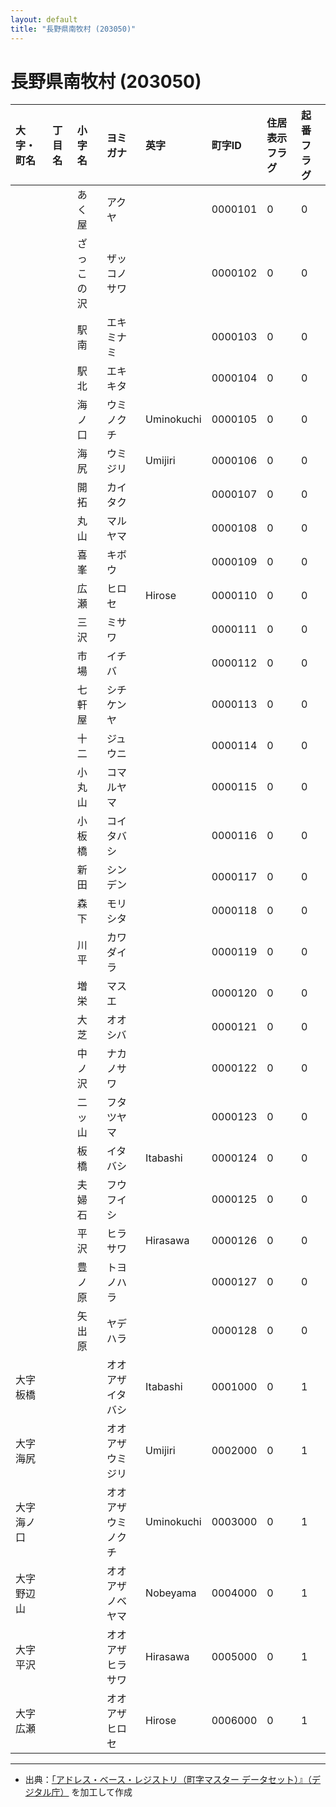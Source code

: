 ```yaml
---
layout: default
title: "長野県南牧村 (203050)"
---
```


# 長野県南牧村 (203050)

| 大字・町名 | 丁目名 | 小字名 | ヨミガナ | 英字 | 町字ID | 住居表示フラグ | 起番フラグ |
|:---|:---|:---|:---|:---|:---|:---|:---|
|  |  | あく屋 | アクヤ |  | 0000101 | 0 | 0 |
|  |  | ざっこの沢 | ザッコノサワ |  | 0000102 | 0 | 0 |
|  |  | 駅南 | エキミナミ |  | 0000103 | 0 | 0 |
|  |  | 駅北 | エキキタ |  | 0000104 | 0 | 0 |
|  |  | 海ノ口 | ウミノクチ | Uminokuchi | 0000105 | 0 | 0 |
|  |  | 海尻 | ウミジリ | Umijiri | 0000106 | 0 | 0 |
|  |  | 開拓 | カイタク |  | 0000107 | 0 | 0 |
|  |  | 丸山 | マルヤマ |  | 0000108 | 0 | 0 |
|  |  | 喜峯 | キボウ |  | 0000109 | 0 | 0 |
|  |  | 広瀬 | ヒロセ | Hirose | 0000110 | 0 | 0 |
|  |  | 三沢 | ミサワ |  | 0000111 | 0 | 0 |
|  |  | 市場 | イチバ |  | 0000112 | 0 | 0 |
|  |  | 七軒屋 | シチケンヤ |  | 0000113 | 0 | 0 |
|  |  | 十二 | ジュウニ |  | 0000114 | 0 | 0 |
|  |  | 小丸山 | コマルヤマ |  | 0000115 | 0 | 0 |
|  |  | 小板橋 | コイタバシ |  | 0000116 | 0 | 0 |
|  |  | 新田 | シンデン |  | 0000117 | 0 | 0 |
|  |  | 森下 | モリシタ |  | 0000118 | 0 | 0 |
|  |  | 川平 | カワダイラ |  | 0000119 | 0 | 0 |
|  |  | 増栄 | マスエ |  | 0000120 | 0 | 0 |
|  |  | 大芝 | オオシバ |  | 0000121 | 0 | 0 |
|  |  | 中ノ沢 | ナカノサワ |  | 0000122 | 0 | 0 |
|  |  | 二ッ山 | フタツヤマ |  | 0000123 | 0 | 0 |
|  |  | 板橋 | イタバシ | Itabashi | 0000124 | 0 | 0 |
|  |  | 夫婦石 | フウフイシ |  | 0000125 | 0 | 0 |
|  |  | 平沢 | ヒラサワ | Hirasawa | 0000126 | 0 | 0 |
|  |  | 豊ノ原 | トヨノハラ |  | 0000127 | 0 | 0 |
|  |  | 矢出原 | ヤデハラ |  | 0000128 | 0 | 0 |
| 大字板橋 |  |  | オオアザイタバシ | Itabashi | 0001000 | 0 | 1 |
| 大字海尻 |  |  | オオアザウミジリ | Umijiri | 0002000 | 0 | 1 |
| 大字海ノ口 |  |  | オオアザウミノクチ | Uminokuchi | 0003000 | 0 | 1 |
| 大字野辺山 |  |  | オオアザノベヤマ | Nobeyama | 0004000 | 0 | 1 |
| 大字平沢 |  |  | オオアザヒラサワ | Hirasawa | 0005000 | 0 | 1 |
| 大字広瀬 |  |  | オオアザヒロセ | Hirose | 0006000 | 0 | 1 |

---

- 出典：[「アドレス・ベース・レジストリ（町字マスター データセット）』（デジタル庁）](https://www.digital.go.jp/policies/base_registry_address/) を加工して作成